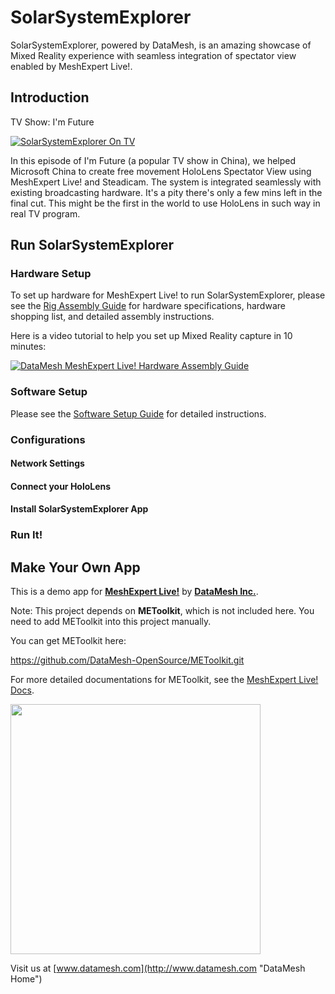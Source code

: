 # SolarSystemExplorer



SolarSystemExplorer, powered by DataMesh, is an amazing showcase of Mixed Reality experience with seamless integration of spectator view enabled by MeshExpert Live!.



## Introduction

TV Show: I'm Future

[![SolarSystemExplorer On TV](https://user-images.githubusercontent.com/27760601/31527189-2a89026c-affe-11e7-8b93-5147817d8862.png)](https://www.youtube.com/watch?v=XJ16zSiWeKU "SolarSystemExplorer On TV Show")

In this episode of I'm Future (a popular TV show in China), we helped Microsoft China to create free movement HoloLens Spectator View using MeshExpert Live! and Steadicam. The system is integrated seamlessly with existing broadcasting hardware. It's a pity there's only a few mins left in the final cut. This might be the first in the world to use HoloLens in such way in real TV program.



## Run SolarSystemExplorer 

### Hardware Setup

To set up hardware for MeshExpert Live! to run SolarSystemExplorer, please see the [Rig Assembly Guide](Docs/rig-assembly.md) for hardware specifications, hardware shopping list, and detailed assembly instructions.

Here is a video tutorial to help you set up Mixed Reality capture in 10 minutes:

[![DataMesh MeshExpert Live! Hardware Assembly Guide](https://user-images.githubusercontent.com/27760601/31527190-2abae458-affe-11e7-8044-227a1fecb06e.png)](https://www.youtube.com/watch?v=Yx6EKH_QjrU "DataMesh MeshExpert Live! Hardware Assembly Guide")


### Software Setup

Please see the [Software Setup Guide](Docs/software-setup.md) for detailed instructions.

### Configurations

#### Network Settings

#### Connect your HoloLens

#### Install SolarSystemExplorer App



### Run It!



## Make Your Own App



This is a demo app for [**MeshExpert Live!**](https://www.datamesh.com/solution/meshexpert-live "Product Page") by [**DataMesh Inc.**](https://www.datamesh.com "DataMesh Home").

Note: This project depends on **METoolkit**, which is not included here. You need to add METoolkit into this project manually.

You can get METoolkit here:

https://github.com/DataMesh-OpenSource/METoolkit.git

For more detailed documentations for METoolkit, see the [MeshExpert Live! Docs](http://docs.datamesh.com/projects/me-live/ "MeshExpert Live! Documentations").





<img src="https://user-images.githubusercontent.com/27760601/31425588-7eaa51c4-ae92-11e7-82c5-e352b9767328.png" width="400">

   Visit us at [www.datamesh.com](http://www.datamesh.com "DataMesh Home")